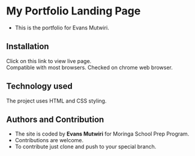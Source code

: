 # My Portfolio Landing Page
- This is the portfolio for Evans Mutwiri.  

## Installation
Click on this link to view live page.  
Compatible with most browsers. Checked on chrome web browser.  

## Technology used
The project uses HTML and CSS styling.  

## Authors and Contribution
- The site is coded by **Evans Mutwiri** for Moringa School Prep Program.   
- Contributions are welcome.  
- To contribute just clone and push to your special branch.  